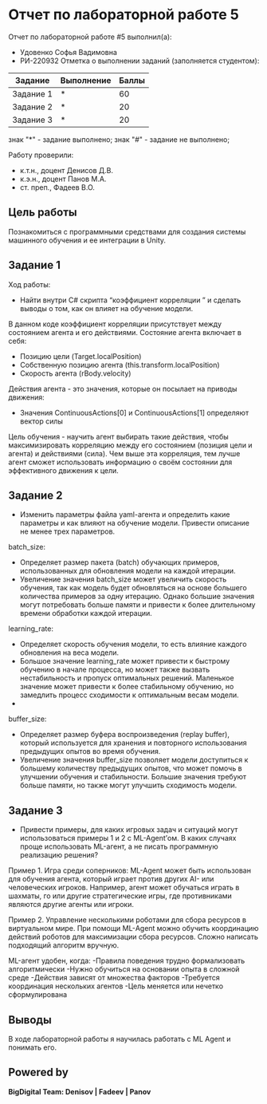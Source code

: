 # Отчет по лабораторной работе 5

Отчет по лабораторной работе #5 выполнил(а):
- Удовенко Софья Вадимовна
- РИ-220932
Отметка о выполнении заданий (заполняется студентом):

| Задание | Выполнение | Баллы |
| ------ | ------ | ------ |
| Задание 1 | * | 60 |
| Задание 2 | * | 20 |
| Задание 3 | * | 20 |

знак "*" - задание выполнено; знак "#" - задание не выполнено;

Работу проверили:
- к.т.н., доцент Денисов Д.В.
- к.э.н., доцент Панов М.А.
- ст. преп., Фадеев В.О.

## Цель работы
Познакомиться с программными средствами для создания системы машинного обучения и ее интеграции в Unity.

## Задание 1
Ход работы:
- Найти внутри C# скрипта “коэффициент корреляции ” и сделать выводы о том, как он влияет на обучение модели.

В данном коде коэффициент корреляции присутствует между состоянием агента и его действиями.
Состояние агента включает в себя:
- Позицию цели (Target.localPosition)
- Собственную позицию агента (this.transform.localPosition)
- Скорость агента (rBody.velocity)

Действия агента - это значения, которые он посылает на приводы движения:
- Значения ContinuousActions[0] и ContinuousActions[1] определяют вектор силы

Цель обучения - научить агент выбирать такие действия, чтобы максимизировать корреляцию между его состоянием (позиция цели и агента) и действиями (сила).
Чем выше эта корреляция, тем лучше агент сможет использовать информацию о своём состоянии для эффективного движения к цели.

## Задание 2
- Изменить параметры файла yaml-агента и определить какие параметры и как влияют на обучение модели. Привести описание не менее трех параметров.

batch_size:
- Определяет размер пакета (batch) обучающих примеров, использованных для обновления модели на каждой итерации.
- Увеличение значения batch_size может увеличить скорость обучения, так как модель будет обновляться на основе большего количества примеров за одну итерацию. Однако большие значения могут потребовать больше памяти и привести к более длительному времени обработки каждой итерации.

learning_rate:
- Определяет скорость обучения модели, то есть влияние каждого обновления на веса модели.
- Большое значение learning_rate может привести к быстрому обучению в начале процесса, но может также вызвать нестабильность и пропуск оптимальных решений. Маленькое значение может привести к более стабильному обучению, но замедлить процесс сходимости к оптимальным весам модели.
- 
buffer_size:
- Определяет размер буфера воспроизведения (replay buffer), который используется для хранения и повторного использования предыдущих опытов во время обучения.
- Увеличение значения buffer_size позволяет модели доступиться к большему количеству предыдущих опытов, что может помочь в улучшении обучения и стабильности. Большие значения требуют больше памяти, но также могут улучшить сходимость модели.


## Задание 3
- Привести примеры, для каких игровых задач и ситуаций могут использоваться примеры 1 и 2 с ML-Agent’ом. В каких случаях проще использовать ML-агент, а не писать программную реализацию решения?

Пример 1. Игра среди соперников: ML-Agent может быть использован для обучения агента, который играет против других AI- или человеческих игроков. Например, агент может обучаться играть в шахматы, го или другие стратегические игры, где противниками являются другие агенты или игроки.

Пример 2. Управление несколькими роботами для сбора ресурсов в виртуальном мире.
При помощи ML-Аgent можно обучить координацию действий роботов для максимизации сбора ресурсов. Сложно написать подходящий алгоритм вручную.

ML-агент удобен, когда:
-Правила поведения трудно формализовать алгоритмически
-Нужно обучиться на основании опыта в сложной среде
-Действия зависят от множества факторов
-Требуется координация нескольких агентов
-Цель меняется или нечетко сформулирована

## Выводы
В ходе лабораторной работы я научилась работать с ML Agent и понимать его.

## Powered by

**BigDigital Team: Denisov | Fadeev | Panov**
